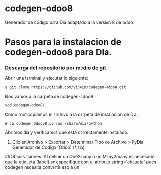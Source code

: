 # codegen-odoo8
Generador de código para Dia adaptado a la versión 8 de odoo

# Pasos para la instalacion de codegen-odoo8 para Dia.

### Descarga del repositorio por medio de git

Abrir una terminal y ejecutar lo siguiente:

    $ git clone https://github.com/vijoin/codegen-odoo8.git

Nos vamos a la carpeta de codegen-odoo8

    $cd codegen-odoo8/

Como root copiamos el archivo a la carpeta de instalacion de Dia.

    # cp codegen_Odoov8.py /usr/share/dia/python

Abrimos dia y verificamos que esta correctamente instalado.

  1. Clic en Archivo > Exportar > Determinar Tipo de Archivo > PyDia Generador de Codigo (Odoo) (*.zip)

##Observaciones:
Al definir un One2many o un Many2many es necesario que la etiqueta (label) se especifique con el atributo string='etiqueta' pues codegen necesita convertir eso a un <separator />
